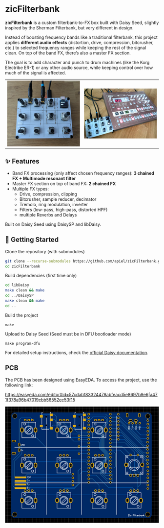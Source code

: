 # zicFilterbank

**zicFilterbank** is a custom filterbank-to-FX box built with Daisy Seed, slightly inspired by the Sherman Filterbank, but very different in design.

Instead of boosting frequency bands like a traditional filterbank, this project applies **different audio effects** (distortion, drive, compression, bitcrusher, etc.) to selected frequency ranges while keeping the rest of the signal clean. On top of the band FX, there’s also a master FX section.

The goal is to add character and punch to drum machines (like the Korg Electribe ER-1) or any other audio source, while keeping control over how much of the signal is affected.

<table>
<tr>
<td>
<img src='https://github.com/apiel/zicFilterbank/blob/main/assets/filterbank1.png?raw=true' width='400'>
</td>
<td>
<img src='https://github.com/apiel/zicFilterbank/blob/main/assets/filterbank2.png?raw=true' width='400'>
</td>
</tr>
<table>

## ✨ Features

- Band FX processing (only affect chosen frequency ranges): **3 chained FX + Multimode resonant filter**
- Master FX section on top of band FX: **2 chained FX**
- Multiple FX types:
  - Drive, compression, clipping
  - Bitcrusher, sample reducer, decimator
  - Tremolo, ring modulation, inverter
  - Filters (low-pass, high-pass, distorted HPF)
  - multiple Reverbs and Delays

Built on Daisy Seed using DaisySP and libDaisy.

## 🚀 Getting Started
Clone the repository (with submodules)
```sh
git clone --recurse-submodules https://github.com/apiel/zicFilterbank.git
cd zicFilterbank
```

Build dependencies (first time only)
```sh
cd libDaisy
make clean && make
cd ../DaisySP
make clean && make
cd ..
```

Build the project
```
make
```

Upload to Daisy Seed (Seed must be in DFU bootloader mode)
```
make program-dfu
```

For detailed setup instructions, check the [official Daisy documentation](https://electro-smith.github.io/libDaisy/).

## PCB

The PCB has been designed using EasyEDA. To access the project, use the following link:

https://easyeda.com/editor#id=57cdab183324478abfeacd5e8697b9e6|a471f378a96b47019cbb56552ec53f15

<img src='https://github.com/apiel/zicFilterbank/blob/main/assets/filterbank_pcb.png?raw=true' width='700'>
